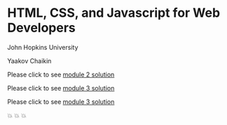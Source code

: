 # HTML, CSS, and Javascript for Web Developers

John Hopkins University

Yaakov Chaikin

Please click to see [module 2 solution](https://suyang0419.github.io/coursera_wbd/module2sol/index.html)

Please click to see [module 3 solution](https://suyang0419.github.io/coursera_wbd/module3sol/)

Please click to see [module 3 solution](https://suyang0419.github.io/coursera_wbd/module4sol/)

:boom: :boom: :boom:
